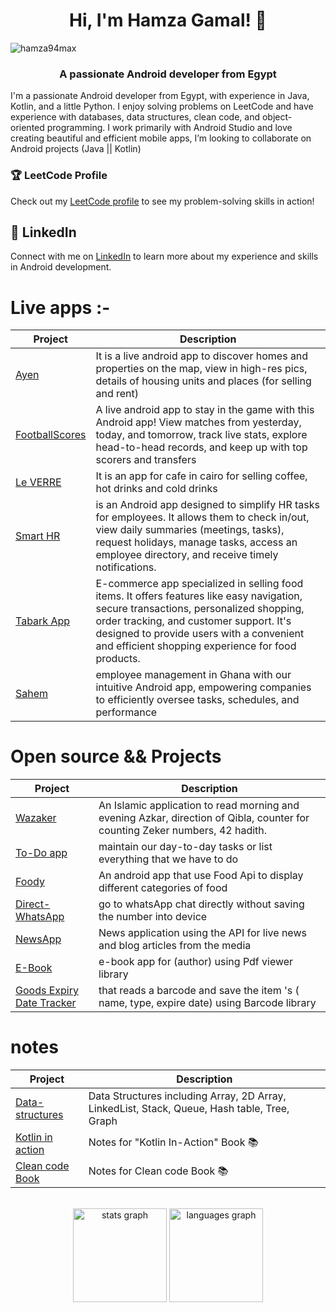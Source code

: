 
<h1 align="center">Hi, I'm Hamza Gamal! 👋</h1>

<p align="left"> <img src="https://komarev.com/ghpvc/?username=hamza94max&label=Profile%20views&color=0e75b6&style=flat" alt="hamza94max" /> </p>

###
<h3 align="center">A passionate Android developer from Egypt</h3>

<p align="left">I'm a passionate Android developer from Egypt, with experience in Java, Kotlin, and a little Python. I enjoy solving problems on LeetCode and have experience with databases, data structures, clean code, and object-oriented programming. I work primarily with Android Studio and love creating beautiful and efficient mobile apps, I’m looking to collaborate on Android projects (Java || Kotlin)</p>



<h3 align="left">🏆 LeetCode Profile</h3>

Check out my [LeetCode profile](https://leetcode.com/hamza94/) to see my problem-solving skills in action!



## 🔗 LinkedIn
Connect with me on [LinkedIn](https://www.linkedin.com/in/hamza-khalifa-50ba21176/) to learn more about my experience and skills in Android development.
<br>

# Live apps :-
| Project        | Description |
| ---            | --- |
| [Ayen](https://github.com/hamza94max/Ayen) |It is a live android app to discover homes and properties on the map, view in high-res pics, details of housing units and places (for selling and rent) |
| [FootballScores](https://github.com/hamza94max/FootballScores) |A live android app to stay in the game with this Android app! View matches from yesterday, today, and tomorrow, track live stats, explore head-to-head records, and keep up with top scorers and transfers |
| [Le VERRE](https://play.google.com/store/apps/details?id=com.scheme.leverre&hl=en) |It is an app for cafe in cairo for selling coffee, hot drinks and cold drinks |
| [Smart HR](https://play.google.com/store/apps/details?id=com.scheme.leverrehr&hl=en) |is an Android app designed to simplify HR tasks for employees. It allows them to check in/out, view daily summaries (meetings, tasks), request holidays, manage tasks, access an employee directory, and receive timely notifications. |
| [Tabark App](https://play.google.com/store/apps/details?id=com.scheme.tabark&hl=en_US) |E-commerce app specialized in selling food items. It offers features like easy navigation, secure transactions, personalized shopping, order tracking, and customer support. It's designed to provide users with a convenient and efficient shopping experience for food products. |
| [Sahem](https://play.google.com/store/apps/details?id=com.SchemeCode.zadhr&hl=en_US) | employee management in Ghana with our intuitive Android app, empowering companies to efficiently oversee tasks, schedules, and performance|

# Open source && Projects
| Project        | Description |
| ---            | --- |
| [Wazaker](https://github.com/hamza94max/Wazaker) | An Islamic application to read morning and evening Azkar, direction of Qibla, counter for counting Zeker numbers, 42 hadith. |
| [To-Do app](https://github.com/hamza94max/To-Do-App) | maintain our day-to-day tasks or list everything that we have to do |
|[Foody](https://github.com/hamza94max/Foody)| An android app that use Food Api to display different categories of food|
|[Direct-WhatsApp](https://github.com/hamza94max/Direct-WhatsApp)| go to whatsApp chat directly without saving the number into device|
|[NewsApp](https://github.com/hamza94max/NewsApp)| News application using the API for live news and blog articles from the media|
|[E-Book](https://github.com/hamza94max/e-book-)| e-book app for (author) using Pdf viewer library|
|[Goods Expiry Date Tracker](https://github.com/hamza94max/BarCode)|  that reads a barcode and save the item 's ( name, type, expire date) using Barcode library|
  

# notes
| Project        | Description |
| ---            | --- |
| [Data-structures](https://github.com/hamza94max/Data-structures)  | Data Structures including Array, 2D Array, LinkedList, Stack, Queue, Hash table, Tree, Graph |
| [Kotlin in action ](https://github.com/hamza94max/Kotlin-In-Action-Book-) | Notes for "Kotlin In-Action" Book 📚
| [Clean code Book](https://github.com/hamza94max/Clean-Code-) | Notes for Clean code Book  📚



<br> 

<div align="center">
  <img src="https://github-readme-stats.vercel.app/api?hide_title=false&hide_rank=false&show_icons=true&include_all_commits=true&count_private=true&disable_animations=false&theme=dracula&locale=en&hide_border=false&username=hamza94max" height="150" alt="stats graph"  />
  <img src="https://github-readme-stats.vercel.app/api/top-langs?locale=en&hide_title=false&layout=compact&card_width=320&langs_count=5&theme=dracula&hide_border=false&username=hamza94max" height="150" alt="languages graph"  />
</div>

